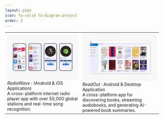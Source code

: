 ```yaml
---
layout: page
icon: fa-solid fa-diagram-project
order: 2
---
```


<table>
  <tr>
    <td>
      <a href="https://github.com/OneDroid/RadioWave">
        <img src="https://github.com/tawhidmonowar/tawhidmonowar.github.io/blob/main/assets/img/projects/radio-wave.png" alt="RadioWave" width="500">
      </a><br>
      <em>RadioWave</em> : (Android & iOS Application)<br>
      A cross-platform internet radio player app with over 50,000 global stations and real-time song recognition.
    </td>
    <td>
      <a href="https://github.com/tawhidmonowar/ReadOut">
        <img src="https://github.com/tawhidmonowar/tawhidmonowar.github.io/blob/main/assets/img/projects/read-out.png" alt="ReadOut" width="500">
      </a><br>
      <em>ReadOut</em> : Android & Desktop Application<br>
      A cross-platform app for discovering books, streaming audiobooks, and generating AI-powered book summaries.
    </td>
  </tr>
</table>
